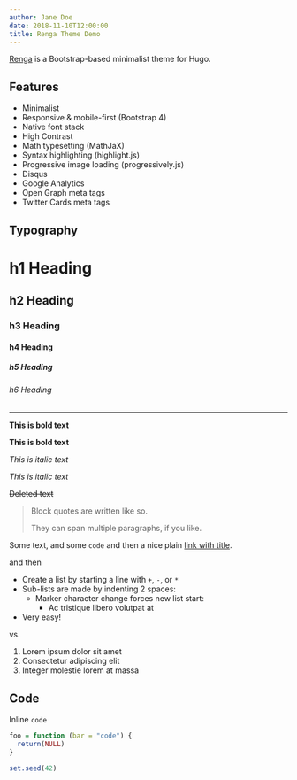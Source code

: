 ```yaml
---
author: Jane Doe
date: 2018-11-10T12:00:00
title: Renga Theme Demo
---
```


[Renga](https://github.com/nanxstats/hugo-renga) is a Bootstrap-based minimalist theme for Hugo.

## Features

- Minimalist
- Responsive & mobile-first (Bootstrap 4)
- Native font stack
- High Contrast
- Math typesetting (MathJaX)
- Syntax highlighting (highlight.js)
- Progressive image loading (progressively.js)
- Disqus
- Google Analytics
- Open Graph meta tags
- Twitter Cards meta tags

## Typography

# h1 Heading

## h2 Heading

### h3 Heading

#### h4 Heading

##### h5 Heading

###### h6 Heading

---

**This is bold text**

__This is bold text__

*This is italic text*

_This is italic text_

~~Deleted text~~

> Block quotes are
> written like so.
>
> They can span multiple paragraphs,
> if you like.

Some text, and some `code` and then a nice plain [link with title](https://nanx.me "title text!").

and then

+ Create a list by starting a line with `+`, `-`, or `*`
+ Sub-lists are made by indenting 2 spaces:
  - Marker character change forces new list start:
    * Ac tristique libero volutpat at
+ Very easy!

vs.

1. Lorem ipsum dolor sit amet
2. Consectetur adipiscing elit
3. Integer molestie lorem at massa

## Code

Inline `code`

```r
foo = function (bar = "code") {
  return(NULL)
}

set.seed(42)
```
